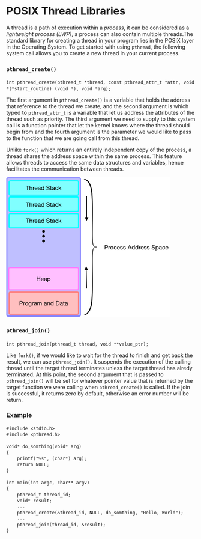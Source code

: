 # POSIX Thread Libraries

A thread is a path of execution within a _process_, it can be considered as a *lightweight process (LWP)*, a process can also contain multiple threads.The standard library for creating a thread in your program lies in the POSIX layer in the Operating System. To get started with using `pthread`, the following system call allows you to create a new thread in your current process.

### `pthread_create()`

`int pthread_create(pthread_t *thread, const pthread_attr_t *attr, void *(*start_routine) (void *), void *arg);`

The first argument in `pthread_create()` is a variable that holds the address that reference to the thread we create, and the second argument is which typed to `pthread_attr_t` is a variable that let us address the attributes of the thread such as priority. The third argument we need to supply to this system call is a function pointer that let the kernel knows where the thread should begin from and the fourth argument is the parameter we would like to pass to the function that we are going call from this thread.  

Unlike `fork()` which returns an entirely independent copy of the process, a thread shares the address space within the same process. This feature allows threads to access the same data structures and variables, hence facilitates the communication between threads.

![Thread shares the same address space within the process](../assets/thread_illustration.png)

### `pthread_join()`

`int pthread_join(pthread_t thread, void **value_ptr);`

Like `fork()`, if we would like to wait for the thread to finish and get back the result, we can use `pthread_join()`. It suspends the execution of the calling thread until the target thread terminates unless the target thread has alredy terminated. At this point, the second argument that is passed to `pthread_join()` will be set for whatever pointer value that is returned by the target function we were calling when `pthread_create()` is called. If the join is successful, it returns zero by default, otherwise an error number will be return.

### Example

```
#include <stdio.h>
#include <pthread.h>

void* do_somthing(void* arg)
{
	printf("%s", (char*) arg);
	return NULL;
}

int main(int argc, char** argv)
{
	pthread_t thread_id;
	void* result;
	...
	pthread_create(&thread_id, NULL, do_somthing, "Hello, World");
	...
	pthread_join(thread_id, &result);
}
```
